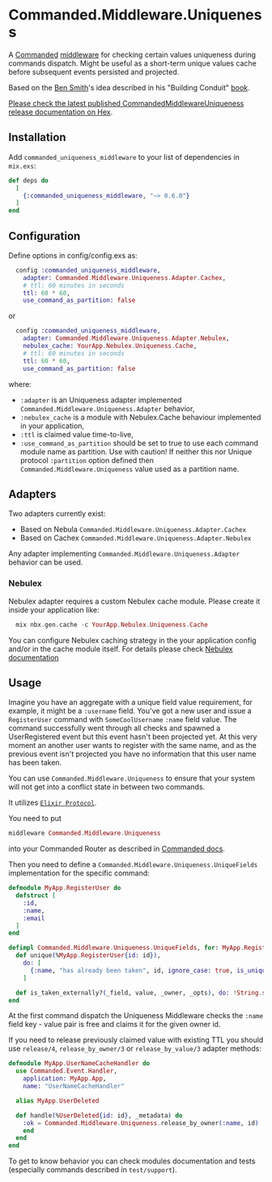# Commanded.Middleware.Uniqueness

A [Commanded](https://github.com/commanded/commanded) [middleware](https://hexdocs.pm/commanded/commands.html#middleware) for checking certain values uniqueness during commands dispatch. Might be useful as a short-term unique values cache before subsequent events persisted and projected.

Based on the [Ben Smith](https://github.com/slashdotdash)'s idea described in his "Building Conduit" [book](https://leanpub.com/buildingconduit).

[Please check the latest published CommandedMiddlewareUniqueness release documentation on Hex](https://hexdocs.pm/commanded_uniqueness_middleware/).

## Installation

Add `commanded_uniqueness_middleware` to your list of dependencies in `mix.exs`:

```elixir
def deps do
  [
    {:commanded_uniqueness_middleware, "~> 0.6.0"}
  ]
end
```

## Configuration

Define options in config/config.exs as:

```elixir
  config :commanded_uniqueness_middleware,
    adapter: Commanded.Middleware.Uniqueness.Adapter.Cachex,
    # ttl: 60 minutes in seconds
    ttl: 60 * 60,
    use_command_as_partition: false
```

or

```elixir
  config :commanded_uniqueness_middleware,
    adapter: Commanded.Middleware.Uniqueness.Adapter.Nebulex,
    nebulex_cache: YourApp.Nebulex.Uniqueness.Cache,
    # ttl: 60 minutes in seconds
    ttl: 60 * 60,
    use_command_as_partition: false
```

where:
  - `:adapter` is an Uniqueness adapter implemented `Commanded.Middleware.Uniqueness.Adapter` behavior,
  - `:nebulex_cache` is a module with Nebulex.Cache behaviour implemented in your application,
  - `:ttl` is claimed value time-to-live,
  - `:use_command_as_partition` should be set to true to use each command module name as partition. Use with  caution! If neither this nor Unique protocol `:partition` option defined then `Commanded.Middleware.Uniqueness` value used as a partition name.

## Adapters
Two adapters currently exist:
- Based on Nebula `Commanded.Middleware.Uniqueness.Adapter.Cachex`
- Based on Cachex `Commanded.Middleware.Uniqueness.Adapter.Nebulex`

Any adapter implementing `Commanded.Middleware.Uniqueness.Adapter` behavior can be used.

### Nebulex
Nebulex adapter requires a custom Nebulex cache module. Please create it inside your application like:

```elixir
  mix nbx.gen.cache -c YourApp.Nebulex.Uniqueness.Cache
```

You can configure Nebulex caching strategy in the your application config and/or in the cache module itself.
For details please check [Nebulex documentation](https://hexdocs.pm/nebulex/getting-started.html#adding-nebulex-to-an-application)

## Usage
Imagine you have an aggregate with a unique field value requirement, for example, it might be a `:username` field. You've got a new user and issue a `RegisterUser` command with `SomeCoolUsername` `:name` field value. The command successfully went through all checks and spawned a UserRegistered event but this event hasn't been projected yet. At this very moment an another user wants to register with the same name, and as the previous event isn't projected you have no information that this user name 
has been taken.

You can use `Commanded.Middleware.Uniqueness` to ensure that your system will not get into a conflict state in between two commands.

It utilizes [`Elixir Protocol`](https://hexdocs.pm/elixir/Protocol.html).

You need to put 
```elixir
middleware Commanded.Middleware.Uniqueness
```
into your Commanded Router as described in [Commanded docs](https://hexdocs.pm/commanded/commands.html#middleware).

Then you need to define a `Commanded.Middleware.Uniqueness.UniqueFields` implementation for the specific command:

```elixir
defmodule MyApp.RegisterUser do
  defstruct [
    :id,
    :name,
    :email
  ]
end

defimpl Commanded.Middleware.Uniqueness.UniqueFields, for: MyApp.RegisterUser do
  def unique(%MyApp.RegisterUser{id: id}),
    do: [
      {:name, "has already been taken", id, ignore_case: true, is_unique: &is_taken_externally?/4}
    ]

  def is_taken_externally?(_field, value, _owner, _opts), do: !String.starts_with?(value, "ExternallyTaken")
end
```

At the first command dispatch the Uniqueness Middleware checks the `:name` field key - value pair is 
free and claims it for the given owner id.

If you need to release previously claimed value with existing TTL you should use `release/4`, `release_by_owner/3` or `release_by_value/3` adapter methods:

```elixir
defmodule MyApp.UserNameCacheHandler do
  use Commanded.Event.Handler,
    application: MyApp.App,
    name: "UserNameCacheHandler"

  alias MyApp.UserDeleted

  def handle(%UserDeleted{id: id}, _metadata) do
    :ok = Commanded.Middleware.Uniqueness.release_by_owner(:name, id)
    end
  end
end
```

To get to know behavior you can check modules documentation and tests (especially commands described in `test/support`).